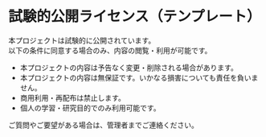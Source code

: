 # 試験的公開ライセンス（テンプレート）

本プロジェクトは試験的に公開されています。  
以下の条件に同意する場合のみ、内容の閲覧・利用が可能です。

- 本プロジェクトの内容は予告なく変更・削除される場合があります。
- 本プロジェクトの内容は無保証です。いかなる損害についても責任を負いません。
- 商用利用・再配布は禁止します。
- 個人の学習・研究目的でのみ利用可能です。

ご質問やご要望がある場合は、管理者までご連絡ください。
